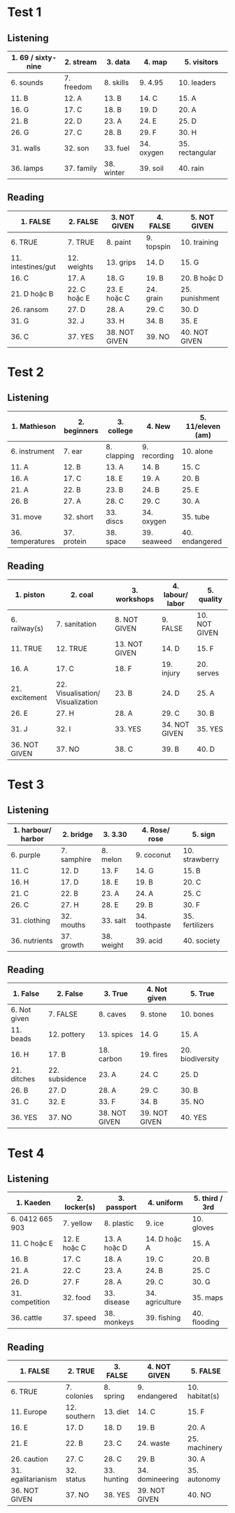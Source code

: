 # Test 1
## Listening

| 1. 69 / sixty-nine | 2. stream  | 3. data    | 4. map     | 5. visitors     |
| ------------------ | ---------- | ---------- | ---------- | --------------- |
| 6. sounds          | 7. freedom | 8. skills  | 9. 4.95    | 10. leaders     |
| 11. B              | 12. A      | 13. B      | 14. C      | 15. A           |
| 16. G              | 17. C      | 18. B      | 19. D      | 20. A           |
| 21. B              | 22. D      | 23. A      | 24. E      | 25. D           |
| 26. G              | 27. C      | 28. B      | 29. F      | 30. H           |
| 31. walls          | 32. son    | 33. fuel   | 34. oxygen | 35. rectangular |
| 36. lamps          | 37. family | 38. winter | 39. soil   | 40. rain        |


## Reading

| 1. FALSE           | 2. FALSE     | 3. NOT GIVEN  | 4. FALSE   | 5. NOT GIVEN   |
| ------------------ | ------------ | ------------- | ---------- | -------------- |
| 6. TRUE            | 7. TRUE      | 8. paint      | 9. topspin | 10. training   |
| 11. intestines/gut | 12. weights  | 13. grips     | 14. D      | 15. G          |
| 16. C              | 17. A        | 18. G         | 19. B      | 20. B hoặc D   |
| 21. D hoặc B       | 22. C hoặc E | 23. E hoặc C  | 24. grain  | 25. punishment |
| 26. ransom         | 27. D        | 28. A         | 29. C      | 30. D          |
| 31. G              | 32. J        | 33. H         | 34. B      | 35. E          |
| 36. C              | 37. YES      | 38. NOT GIVEN | 39. NO     | 40. NOT GIVEN  |

# Test 2
## Listening

| 1. Mathieson     | 2. beginners | 3. college  | 4. New       | 5. 11/eleven (am) |
| ---------------- | ------------ | ----------- | ------------ | ----------------- |
| 6. instrument    | 7. ear       | 8. clapping | 9. recording | 10. alone         |
| 11. A            | 12. B        | 13. A       | 14. B        | 15. C             |
| 16. A            | 17. C        | 18. E       | 19. A        | 20. B             |
| 21. A            | 22. B        | 23. B       | 24. B        | 25. E             |
| 26. B            | 27. A        | 28. C       | 29. C        | 30. A             |
| 31. move         | 32. short    | 33. discs   | 34. oxygen   | 35. tube          |
| 36. temperatures | 37. protein  | 38. space   | 39. seaweed  | 40. endangered    |

## Reading

| 1. piston      | 2. coal                          | 3. workshops  | 4. labour/ labor | 5. quality    |
| -------------- | -------------------------------- | ------------- | ---------------- | ------------- |
| 6. railway(s)  | 7. sanitation                    | 8. NOT GIVEN  | 9. FALSE         | 10. NOT GIVEN |
| 11. TRUE       | 12. TRUE                         | 13. NOT GIVEN | 14. D            | 15. F         |
| 16. A          | 17. C                            | 18. F         | 19. injury       | 20. serves    |
| 21. excitement | 22. Visualisation/ Visualization | 23. B         | 24. D            | 25. A         |
| 26. E          | 27. H                            | 28. A         | 29. C            | 30. B         |
| 31. J          | 32. I                            | 33. YES       | 34. NOT GIVEN    | 35. YES       |
| 36. NOT GIVEN  | 37. NO                           | 38. C         | 39. B            | 40. D         |

# Test 3
## Listening

| 1. harbour/ harbor | 2. bridge   | 3. 3.30    | 4. Rose/ rose  | 5. sign         |
| ------------------ | ----------- | ---------- | -------------- | --------------- |
| 6. purple          | 7. samphire | 8. melon   | 9. coconut     | 10. strawberry  |
| 11. C              | 12. D       | 13. F      | 14. G          | 15. B           |
| 16. H              | 17. D       | 18. E      | 19. B          | 20. C           |
| 21. C              | 22. B       | 23. A      | 24. A          | 25. C           |
| 26. C              | 27. H       | 28. E      | 29. B          | 30. F           |
| 31. clothing       | 32. mouths  | 33. salt   | 34. toothpaste | 35. fertilizers |
| 36. nutrients      | 37. growth  | 38. weight | 39. acid       | 40. society     |

## Reading

| 1. False     | 2. False       | 3. True       | 4. Not given  | 5. True          |
| ------------ | -------------- | ------------- | ------------- | ---------------- |
| 6. Not given | 7. FALSE       | 8. caves      | 9. stone      | 10. bones        |
| 11. beads    | 12. pottery    | 13. spices    | 14. G         | 15. A            |
| 16. H        | 17. B          | 18. carbon    | 19. fires     | 20. biodiversity |
| 21. ditches  | 22. subsidence | 23. A         | 24. C         | 25. D            |
| 26. B        | 27. D          | 28. A         | 29. C         | 30. B            |
| 31. C        | 32. E          | 33. F         | 34. B         | 35. NO           |
| 36. YES      | 37. NO         | 38. NOT GIVEN | 39. NOT GIVEN | 40. YES          |

# Test 4

## Listening

| 1. Kaeden       | 2. locker(s) | 3. passport  | 4. uniform      | 5. third / 3rd |
| --------------- | ------------ | ------------ | --------------- | -------------- |
| 6. 0412 665 903 | 7. yellow    | 8. plastic   | 9. ice          | 10. gloves     |
| 11. C hoặc E    | 12. E hoặc C | 13. A hoặc D | 14. D hoặc A    | 15. A          |
| 16. B           | 17. C        | 18. A        | 19. C           | 20. B          |
| 21. A           | 22. C        | 23. A        | 24. B           | 25. C          |
| 26. D           | 27. F        | 28. A        | 29. C           | 30. G          |
| 31. competition | 32. food     | 33. disease  | 34. agriculture | 35. maps       |
| 36. cattle      | 37. speed    | 38. monkeys  | 39. fishing     | 40. flooding   |

## Reading

| 1. FALSE           | 2. TRUE      | 3. FALSE    | 4. NOT GIVEN    | 5. FALSE       |
| ------------------ | ------------ | ----------- | --------------- | -------------- |
| 6. TRUE            | 7. colonies  | 8. spring   | 9. endangered   | 10. habitat(s) |
| 11. Europe         | 12. southern | 13. diet    | 14. C           | 15. F          |
| 16. E              | 17. D        | 18. D       | 19. B           | 20. A          |
| 21. E              | 22. B        | 23. C       | 24. waste       | 25. machinery  |
| 26. caution        | 27. C        | 28. C       | 29. B           | 30. A          |
| 31. egalitarianism | 32. status   | 33. hunting | 34. domineering | 35. autonomy   |
| 36. NOT GIVEN      | 37. NO       | 38. YES     | 39. NOT GIVEN   | 40. NO         |